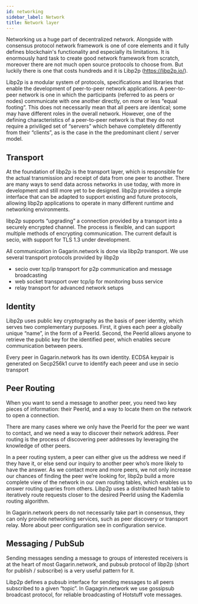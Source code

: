 ```yaml
---
id: networking
sidebar_label: Network
title: Network layer
---
```


Networking us a huge part of decentralized network. Alongside with consensus protocol network framework is one of core elements and it fully defines blockchain's functionality and especially its limitations.
It is enormously hard task to create good network framework from scratch, moreover there are not much open source protocols to choose from. But luckily there is one that costs hundreds and it is Libp2p (https://libp2p.io/).

Libp2p is a modular system of protocols, specifications and libraries that enable the development of peer-to-peer network applications.
A peer-to-peer network is one in which the participants (referred to as peers or nodes) communicate with one another directly, on more or less “equal footing”. This does not necessarily mean that all peers are identical; some may have different roles in the overall network. However, one of the defining characteristics of a peer-to-peer network is that they do not require a priviliged set of “servers” which behave completely differently from their “clients”, as is the case in the the predominant client / server model.


## Transport
At the foundation of libp2p is the transport layer, which is responsible for the actual transmission and receipt of data from one peer to another. There are many ways to send data across networks in use today, with more in development and still more yet to be designed. 
libp2p provides a simple interface that can be adapted to support existing and future protocols, allowing libp2p applications to operate in many different runtime and networking environments.

libp2p supports “upgrading” a connection provided by a transport into a securely encrypted channel. The process is flexible, and can support multiple methods of encrypting communication. The current default is secio, with support for TLS 1.3 under development.

All communication in Gagarin.network is done via libp2p transport. We use several transport protocols provided by libp2p
 - secio over tcp/ip transport for p2p communication and message broadcasting
 - web socket transport over tcp/ip for monitoring buss service
 - relay transport for advanced network setups 

## Identity
Libp2p uses public key cryptography as the basis of peer identity, which serves two complementary purposes. First, it gives each peer a globally unique “name”, in the form of a PeerId. Second, the PeerId allows anyone to retrieve the public key for the identified peer, which enables secure communication between peers.

Every peer in Gagarin.network has its own identity. ECDSA keypair is generated on Secp256k1 curve to identify each peeer and use in secio transport 


## Peer Routing
When you want to send a message to another peer, you need two key pieces of information: their PeerId, and a way to locate them on the network to open a connection.

There are many cases where we only have the PeerId for the peer we want to contact, and we need a way to discover their network address. Peer routing is the process of discovering peer addresses by leveraging the knowledge of other peers.

In a peer routing system, a peer can either give us the address we need if they have it, or else send our inquiry to another peer who’s more likely to have the answer. As we contact more and more peers, we not only increase our chances of finding the peer we’re looking for, libp2p build a more complete view of the network in our own routing tables, which enables us to answer routing queries from others.
Libp2p uses a distributed hash table to iteratively route requests closer to the desired PeerId using the Kademlia routing algorithm.

In Gagarin.network peers do not necessarily take part in consensus, they can only provide networking services, such as peer discovery or transport relay. More about peer configuration see in configuration service.

## Messaging / PubSub
Sending messages sending a message to groups of interested receivers is at the heart of most Gagarin.network, and pubsub protocol of libp2p (short for publish / subscribe) is a very useful pattern for it.

Libp2p defines a pubsub interface for sending messages to all peers subscribed to a given “topic”. In Gagagrin.network we use gossipsub broadcast protocol, for reliable broadcasting of Hotstuff vote messages.